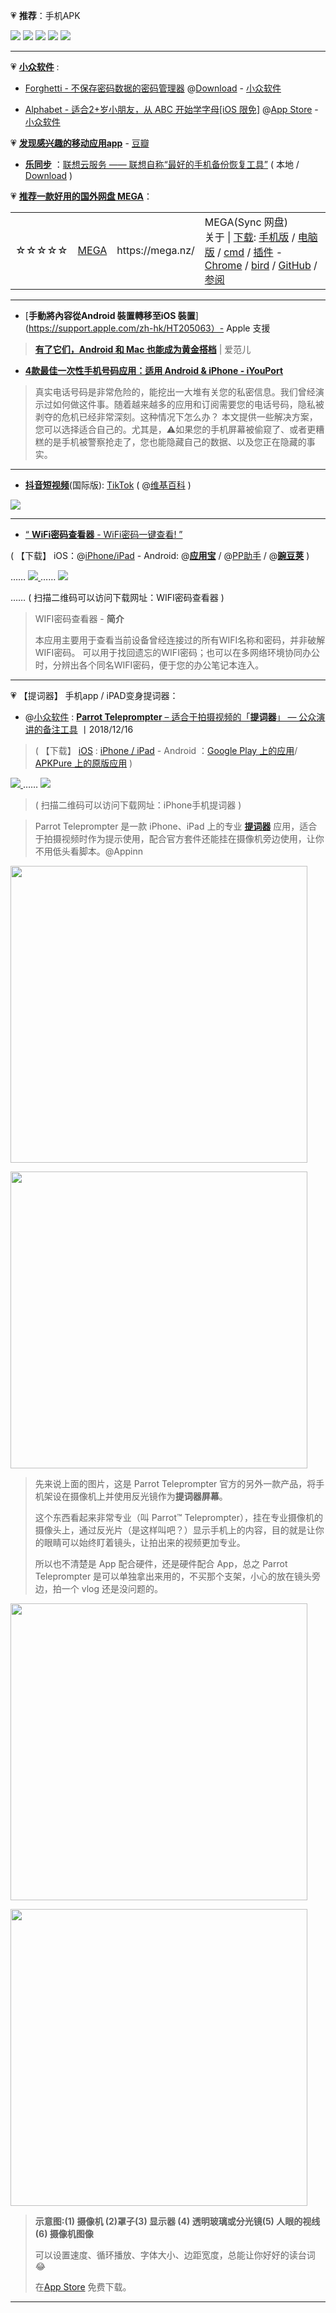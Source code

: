 💗 **推荐**：手机APK

<p>
<a href="https://go.choong.net/app" title="扫描二维码可以访问本网址:https://go.choong.net/app">
 <img src="https://github.com/taoste/Hello-World/blob/master/Tools/apk/apk-qrcode.png?raw=true"/></a>
<a href="https://www.wandoujia.com/" title="扫描二维码可以访问【豌豆荚手机助手】-海量安卓APP应用与游戏免费下载">
<img src="https://github.com/taoste/Hello-World/blob/master/Tools/apk/wandoujia-qrcode.png?raw=true"/></a>
<a href="https://sj.qq.com/" title="扫描二维码可以访问【应用宝】官网 - 腾讯出品">
<img src="https://github.com/taoste/Hello-World/blob/master/Tools/apk/txyyb-qrcode.png?raw=true"/></a>
<a href="https://apkpure.com/cn/" title=" 【需科学上网】扫描二维码可以访问:使用APKPure APK下载器在线极速下载原版应用 - APKPure官网">
<img src="https://github.com/taoste/Hello-World/blob/master/Tools/apk/APKPure-qrcode.png?raw=true"/></a>
<a href="https://github.com/taoste/Hello-World/blob/master/Tools/Apple%20iTunes/Apple-qrcode?raw=true" title="扫描二维码可以访问【苹果Apple-Tool导航】">
<img src="https://github.com/taoste/Hello-World/raw/master/Tools/Apple%20iTunes/Apple-qrcode.png?raw=true"/></a>
</p>

----------------------------------

💗 [**小众软件**](https://www.appinn.com/) :

- [Forghetti - 不保存密码数据的密码管理器](https://www.appinn.com/forghetti/) @[Download](https://www.forghetti.com/eng/download/a) - [小众软件](https://www.appinn.com/)

- [Alphabet - 适合2+岁小朋友，从 ABC 开始学字母[iOS 限免]](https://www.appinn.com/alphabet-letter-confidence/) @[App Store](https://itunes.apple.com/app/alphabet-letter-confidence/id484776617) - [小众软件](https://www.appinn.com/)

💗 [**发现感兴趣的移动应用app**](https://www.douban.com/app/) - [豆瓣](https://www.douban.com/)

- [**乐同步**](https://pim.lenovo.com/contact/portal/pim/index.shtml) ：[联想云服务 —— 联想自称“最好的手机备份恢复工具”](https://github.com/taoste/Hello-World/tree/master/Tools/apk/pim) ( 本地 / [Download](https://github.com/taoste/Hello-World/raw/master/Tools/apk/pim/4719-2019-08-05062338-1565000618714.apk) )

💗 [**推荐一款好用的国外网盘 MEGA**](https://github.com/taoste/Hello-World/blob/master/Tools/MEGA网盘/)：

<table><tr>
        <td>☆☆☆☆☆</td>
        <td> <a href="https://mega.nz/" title="MEGA(sync网盘-中文界面)https://mega.nz/
          可靠安全的云端服务就是这么简单！现在就在MEGA终端至终端加密云端协作平台上创建一个帐号，并获得 50 GB *免费储存空间！">MEGA</a> </td>
          <td>https://mega.nz/</td>
        <td>MEGA(Sync 网盘) <br>
          关于 | <a href="https://mega.nz/start" title="MEGA(Sync 网盘)">下载</a>:
          <a href="https://mega.nz/mobile" title="手机应用 | MEGA(Sync 网盘)">手机版</a> / 
          <a href="https://mega.nz/sync" title="桌面应用程序 | MEGA(Sync 网盘)">电脑版</a> / 
          <a href="https://mega.nz/cmd" title="桌面应用程序 | MEGA(Sync 网盘)">cmd</a> / 
          <a href="https://mega.nz/extensions" title="插件/扩展程序 | MEGA(Sync 网盘)">插件</a> - 
          <a href="https://chrome.google.com/webstore/detail/mega/bigefpfhnfcobdlfbedofhhaibnlghod?hl=zh-CN" title="Chrome浏览器插件 | MEGA(Sync 网盘)">Chrome</a> / 
          <a href="https://mega.nz/bird" title="MEGA扩展程序Thunderbird雷鸟®
                    使用MEGA的Mozilla Thunderbird邮件客户端扩展程序，让您在寄送电子邮件时也能发送大型文件。">bird</a>  /
          <a href="https://github.com/meganz/MEGAsync/blob/master/README.md" title="开源：可以独立验证我们加密模型的正确性。
高级用户：GitHub包含有关MEGA桌面应用程序的功能以及每个平台的使用说明，并描述了如何从我们的公共源GItHub存储库构建它。">GitHub</a> /
          <a href="https://www.jianshu.com/p/44741a9e243f" title="网盘可以良心到什么程度? 试试MEGA吧! - 简书">参阅</a>
        </td>
    </tr> 
</table>

-----------------------------------------------------------------------

- [**手動將內容從Android 裝置轉移至iOS 裝置**](https://support.apple.com/zh-hk/HT205063）- Apple 支援

> [**有了它们，Android 和 Mac 也能成为黄金搭档**](https://www.ifanr.com/app/720872) | 爱范儿

- [**4款最佳一次性手机号码应用：适用 Android & iPhone - iYouPort**](https://www.iyouport.org/4%E6%AC%BE%E6%9C%80%E4%BD%B3%E4%B8%80%E6%AC%A1%E6%80%A7%E6%89%8B%E6%9C%BA%E5%8F%B7%E7%A0%81%E5%BA%94%E7%94%A8%EF%BC%9A%E9%80%82%E7%94%A8-android-iphone/)

> 真实电话号码是非常危险的，能挖出一大堆有关您的私密信息。我们曾经演示过如何做这件事。随着越来越多的应用和订阅需要您的电话号码，隐私被剥夺的危机已经非常深刻。这种情况下怎么办？
> 本文提供一些解决方案，您可以选择适合自己的。尤其是，⚠️如果您的手机屏幕被偷窥了、或者更糟糕的是手机被警察抢走了，您也能隐藏自己的数据、以及您正在隐藏的事实。

----------------------------------

- [**抖音短视频**](https://www.douyin.com/)(国际版): [TikTok](https://www.tiktok.com/) ( @[维基百科](https://zh.wikipedia.org/wiki/%E6%8A%96%E9%9F%B3%E7%9F%AD%E8%A7%86%E9%A2%91) )
 
<p><a href="https://itunes.apple.com/US/app/id835599320?mt=8" title="App Store">
<img src="https://s16a.tiktokcdn.com/aweme/resource/web_i18n/static/image/apple_store_c8e2548.png?raw=true"/><p>
 
----------------------------------

- [“ **WiFi密码查看器** - WiFi密码一键查看! ”](https://android.myapp.com/myapp/detail.htm?apkName=com.alex.lookwifipassword) 

( 【下载】 iOS：@[iPhone/iPad](https://itunes.apple.com/cn/app/wifi%E5%AF%86%E7%A0%81%E6%9F%A5%E7%9C%8B%E5%99%A8-wifi%E5%AF%86%E7%A0%81%E4%B8%80%E9%94%AE%E6%9F%A5%E7%9C%8B/id1197978826?mt=8) - Android:
@[**应用宝**](https://android.myapp.com/myapp/detail.htm?apkName=com.alex.lookwifipassword) / 
@[PP助手](https://www.25pp.com/android/detail_5900603/) / 
@[**豌豆荚**](https://www.25pp.com/android/detail_5900603/)  )


<p>…… <a href="https://android.myapp.com/myapp/detail.htm?apkName=com.alex.lookwifipassword" title="【Android/安卓版】WiFi密码查看器(腾讯应用宝)">
<img src="https://github.com/taoste/Hello-World/blob/master/Tools/apk/WiFi密码查看器/WIFI密码查看器下载-( 腾讯应用宝)qrcode.png?raw=true"/>
</a>
  …… 
<a href="https://itunes.apple.com/cn/app/wifi%E5%AF%86%E7%A0%81%E6%9F%A5%E7%9C%8B%E5%99%A8-wifi%E5%AF%86%E7%A0%81%E4%B8%80%E9%94%AE%E6%9F%A5%E7%9C%8B/id1197978826?mt=8" title="【Apple iTunes】WiFi密码查看器(中国CN)">
<img src="https://github.com/taoste/Hello-World/blob/master/Tools/apk/WiFi密码查看器/WIFI密码查看器下载-(iOS苹果商店-CN)qrcode.png?raw=true"/>
</a></p>
 …… ( 扫描二维码可以访问下载网址：WIFI密码查看器 ) 

> WIFI密码查看器 - **简介**
> 
> 本应用主要用于查看当前设备曾经连接过的所有WIFI名称和密码，并非破解WIFI密码。
> 可以用于找回遗忘的WIFI密码；也可以在多网络环境协同办公时，分辨出各个同名WIFI密码，便于您的办公笔记本连入。

----------------------------------

💗 【提词器】 手机app / iPAD变身提词器：

- @[小众软件](https://www.appinn.com/) : [**Parrot Teleprompter** – 适合于拍摄视频的「**提词器**」 — 公众演讲的备注工具](https://www.appinn.com/parrot-teleprompter/) 丨2018/12/16
> ( 【下载】 [iOS](https://itunes.apple.com/us/app/parrot-teleprompter/id1010384663?mt=8&ref=appinn) : [iPhone / iPad](https://itunes.apple.com/cn/app/parrot-teleprompter/id1010384663) - Android ：[Google Play 上的应用](https://play.google.com/store/apps/details?id=com.parrotteleprompter.app&hl=zh)/
[APKPure 上的原版应用](https://apkpure.com/cn/parrot-teleprompter/com.parrotteleprompter.app) )

<p><a href="https://itunes.apple.com/hk/app/parrot-teleprompter/id1010384663" title="【Apple iTunes】iPhone手机提词器app(香港HK)">
<img src="https://github.com/taoste/Hello-World/blob/master/Tools/apk/iPhone手机提词器-qrcode.png?raw=true"/>
</a>
  …… 
<a href="https://itunes.apple.com/cn/app/parrot-teleprompter/id1010384663" title="【Apple iTunes】iPhone手机提词器app(中国CN)">
<img src="https://github.com/taoste/Hello-World/blob/master/Tools/apk/iPhone手机提词器cn-qrcode.png?raw=true"/>
</a></p>



> ( 扫描二维码可以访问下载网址：iPhone手机提词器 )

>
> Parrot Teleprompter 是一款 iPhone、iPad 上的专业 [**提词器**](https://zh.wikipedia.org/wiki/%E6%8F%90%E5%AD%97%E5%99%A8) 应用，适合于拍摄视频时作为提示使用，配合官方套件还能挂在摄像机旁边使用，让你不用低头看脚本。@Appinn


<p><a href="https://img3.appinn.com/images/201812/parrot.jpg" title="【Apple iTunes】iPhone手机提词器app(Parrot Teleprompter)">
<img src="https://camo.githubusercontent.com/daa90ee27859f557a2f16f3f9367e7211818fe5a/68747470733a2f2f696d67332e617070696e6e2e636f6d2f696d616765732f3230313831322f706172726f742e6a70673f7261773d74727565?raw=true" width="475" height="" />
</a></p>

<p><a href="https://img3.appinn.com/images/201812/2018-12-1612-35-33.jpg" title="提词器屏幕">
  <img src="https://camo.githubusercontent.com/281d3f279125309b829c5df13540625ef6b5bacd/68747470733a2f2f696d67332e617070696e6e2e636f6d2f696d616765732f3230313831322f323031382d31322d313631322d33352d33332e6a70673f7261773d74727565?raw=true" width="475" height="" />
</a></p>


> 先来说上面的图片，这是 Parrot Teleprompter 官方的另外一款产品，将手机架设在摄像机上并使用反光镜作为**提词器屏幕**。
>
> 这个东西看起来非常专业（叫 Parrot™ Teleprompter），挂在专业摄像机的摄像头上，通过反光片（是这样叫吧？）显示手机上的内容，目的就是让你的眼睛可以始终盯着镜头，让拍出来的视频更加专业。
>
> 所以也不清楚是 App 配合硬件，还是硬件配合 App，总之 Parrot Teleprompter 是可以单独拿出来用的，不买那个支架，小心的放在镜头旁边，拍一个 vlog 还是没问题的。

<p><a href="https://img3.appinn.com/images/201812/690x0w-3.jpg" title="提词器屏幕">
<img src="https://camo.githubusercontent.com/8d9b8edba268a60445f58e3fec8d8dd4477a6f18/68747470733a2f2f696d67332e617070696e6e2e636f6d2f696d616765732f3230313831322f3639307830772d332e6a7067" width="475" height="" /></a></p>

<p><a href="https://zh.wikipedia.org/wiki/%E6%8F%90%E5%AD%97%E5%99%A8" title="【维基百科】提词器-示意图">
  <img src="https://camo.githubusercontent.com/56742977e2f22106515da42cb66e518a97e35f97/68747470733a2f2f75706c6f61642e77696b696d656469612e6f72672f77696b6970656469612f636f6d6d6f6e732f7468756d622f322f32302f54656c6570726f6d707465725f736368656d617469632e7376672f35343070782d54656c6570726f6d707465725f736368656d617469632e7376672e706e67" width="475" height="" /></a></p>

>  **示意图:(1) 摄像机	(2)罩子(3) 显示器	(4) 透明玻璃或分光镜(5) 人眼的视线 	(6) 摄像机图像**
>
> 可以设置速度、循环播放、字体大小、边距宽度，总能让你好好的读台词 😂
>
> 在<a href="https://itunes.apple.com/us/app/parrot-teleprompter/id1010384663?mt=8&ref=appinn" title="【Apple iTunes】iPhone手机提词器app(Parrot Teleprompter)">App Store</a> 免费下载。

----------------------------------


